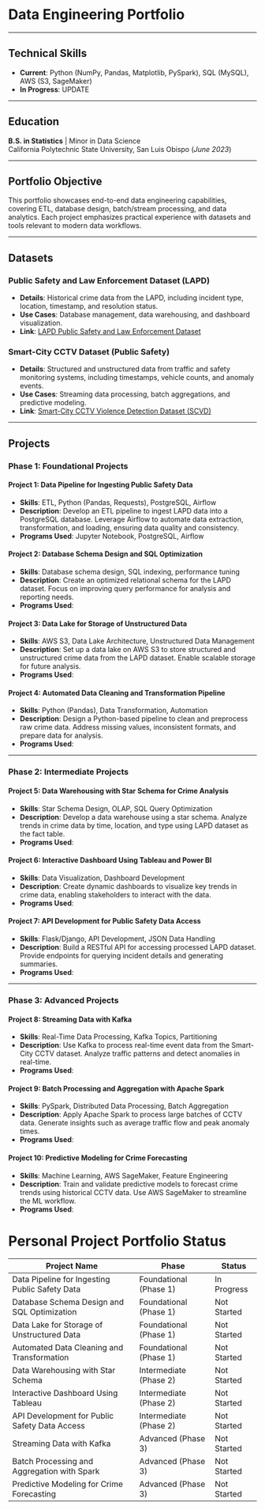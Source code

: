 # Data Engineering Portfolio

---

## **Technical Skills**
- **Current**: Python (NumPy, Pandas, Matplotlib, PySpark), SQL (MySQL), AWS (S3, SageMaker) 
- **In Progress**: UPDATE

---

## **Education**
**B.S. in Statistics** | Minor in Data Science  
California Polytechnic State University, San Luis Obispo (_June 2023_)

---

## **Portfolio Objective**
This portfolio showcases end-to-end data engineering capabilities, covering ETL, database design, batch/stream processing, and data analytics. Each project emphasizes practical experience with datasets and tools relevant to modern data workflows.

---

## **Datasets**
### Public Safety and Law Enforcement Dataset (LAPD)
- **Details**: Historical crime data from the LAPD, including incident type, location, timestamp, and resolution status.  
- **Use Cases**: Database management, data warehousing, and dashboard visualization.  
- **Link**: [LAPD Public Safety and Law Enforcement Dataset](https://www.kaggle.com/datasets/cityofLA/los-angeles-public-safety-and-law-enforcement)

### Smart-City CCTV Dataset (Public Safety)
- **Details**: Structured and unstructured data from traffic and safety monitoring systems, including timestamps, vehicle counts, and anomaly events.  
- **Use Cases**: Streaming data processing, batch aggregations, and predictive modeling.
- **Link**: [Smart-City CCTV Violence Detection Dataset (SCVD)](https://www.kaggle.com/datasets/toluwaniaremu/smartcity-cctv-violence-detection-dataset-scvd/data)

---

## **Projects**

### **Phase 1: Foundational Projects**

#### **Project 1: Data Pipeline for Ingesting Public Safety Data**
- **Skills**: ETL, Python (Pandas, Requests), PostgreSQL, Airflow 
- **Description**: Develop an ETL pipeline to ingest LAPD data into a PostgreSQL database. Leverage Airflow to automate data extraction, transformation, and loading, ensuring data quality and consistency. 
- **Programs Used**: Jupyter Notebook, PostgreSQL, Airflow

#### **Project 2: Database Schema Design and SQL Optimization**
- **Skills**: Database schema design, SQL indexing, performance tuning  
- **Description**: Create an optimized relational schema for the LAPD dataset. Focus on improving query performance for analysis and reporting needs.  
- **Programs Used**: 

#### **Project 3: Data Lake for Storage of Unstructured Data**
- **Skills**: AWS S3, Data Lake Architecture, Unstructured Data Management  
- **Description**: Set up a data lake on AWS S3 to store structured and unstructured crime data from the LAPD dataset. Enable scalable storage for future analysis.  
- **Programs Used**: 

#### **Project 4: Automated Data Cleaning and Transformation Pipeline**
- **Skills**: Python (Pandas), Data Transformation, Automation  
- **Description**: Design a Python-based pipeline to clean and preprocess raw crime data. Address missing values, inconsistent formats, and prepare data for analysis.  
- **Programs Used**: 

---

### **Phase 2: Intermediate Projects**

#### **Project 5: Data Warehousing with Star Schema for Crime Analysis**
- **Skills**: Star Schema Design, OLAP, SQL Query Optimization  
- **Description**: Develop a data warehouse using a star schema. Analyze trends in crime data by time, location, and type using LAPD dataset as the fact table.  
- **Programs Used**: 

#### **Project 6: Interactive Dashboard Using Tableau and Power BI**
- **Skills**: Data Visualization, Dashboard Development  
- **Description**: Create dynamic dashboards to visualize key trends in crime data, enabling stakeholders to interact with the data.  
- **Programs Used**: 

#### **Project 7: API Development for Public Safety Data Access**
- **Skills**: Flask/Django, API Development, JSON Data Handling  
- **Description**: Build a RESTful API for accessing processed LAPD dataset. Provide endpoints for querying incident details and generating summaries.  
- **Programs Used**: 

---

### **Phase 3: Advanced Projects**

#### **Project 8: Streaming Data with Kafka**
- **Skills**: Real-Time Data Processing, Kafka Topics, Partitioning  
- **Description**: Use Kafka to process real-time event data from the Smart-City CCTV dataset. Analyze traffic patterns and detect anomalies in real-time.  
- **Programs Used**: 

#### **Project 9: Batch Processing and Aggregation with Apache Spark**
- **Skills**: PySpark, Distributed Data Processing, Batch Aggregation  
- **Description**: Apply Apache Spark to process large batches of CCTV data. Generate insights such as average traffic flow and peak anomaly times.  
- **Programs Used**: 

#### **Project 10: Predictive Modeling for Crime Forecasting**
- **Skills**: Machine Learning, AWS SageMaker, Feature Engineering  
- **Description**: Train and validate predictive models to forecast crime trends using historical CCTV data. Use AWS SageMaker to streamline the ML workflow.  
- **Programs Used**: 


# Personal Project Portfolio Status

| **Project Name**                              | **Phase**             | **Status**         |
|-----------------------------------------------|-----------------------|--------------------|
| Data Pipeline for Ingesting Public Safety Data| Foundational (Phase 1)| In Progress        |
| Database Schema Design and SQL Optimization   | Foundational (Phase 1)| Not Started        |
| Data Lake for Storage of Unstructured Data    | Foundational (Phase 1)| Not Started        |
| Automated Data Cleaning and Transformation    | Foundational (Phase 1)| Not Started        |
| Data Warehousing with Star Schema             | Intermediate (Phase 2)| Not Started        |
| Interactive Dashboard Using Tableau           | Intermediate (Phase 2)| Not Started        |
| API Development for Public Safety Data Access | Intermediate (Phase 2)| Not Started        |
| Streaming Data with Kafka                     | Advanced (Phase 3)    | Not Started        |
| Batch Processing and Aggregation with Spark   | Advanced (Phase 3)    | Not Started        |
| Predictive Modeling for Crime Forecasting     | Advanced (Phase 3)    | Not Started        |
